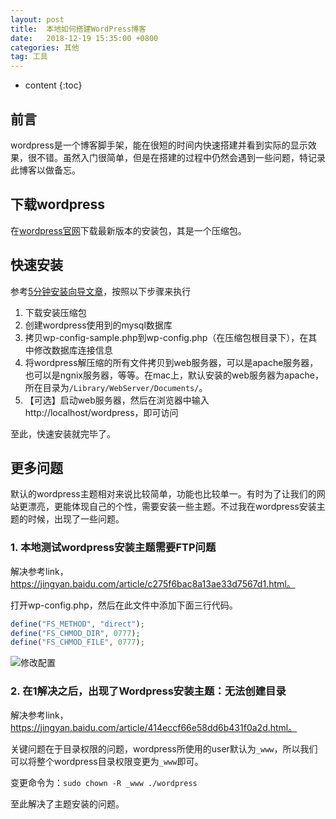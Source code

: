 ```yaml
---
layout: post
title:  本地如何搭建WordPress博客
date:   2018-12-19 15:35:00 +0800
categories: 其他
tag: 工具
---
```


* content
{:toc}

## 前言

wordpress是一个博客脚手架，能在很短的时间内快速搭建并看到实际的显示效果，很不错。虽然入门很简单，但是在搭建的过程中仍然会遇到一些问题，特记录此博客以做备忘。

## 下载wordpress

在[wordpress官网](https://wordpress.org/download/)下载最新版本的安装包，其是一个压缩包。

## 快速安装

参考[5分钟安装向导文章](https://codex.wordpress.org/Installing_WordPress#Famous_5-Minute_Installation)，按照以下步骤来执行

1. 下载安装压缩包
2. 创建wordpress使用到的mysql数据库
3. 拷贝wp-config-sample.php到wp-config.php（在压缩包根目录下），在其中修改数据库连接信息
4. 将wordpress解压缩的所有文件拷贝到web服务器，可以是apache服务器，也可以是ngnix服务器，等等。在mac上，默认安装的web服务器为apache，所在目录为`/Library/WebServer/Documents/`。
5. 【可选】启动web服务器，然后在浏览器中输入http://localhost/wordpress，即可访问

至此，快速安装就完毕了。

## 更多问题

默认的wordpress主题相对来说比较简单，功能也比较单一。有时为了让我们的网站更漂亮，更能体现自己的个性，需要安装一些主题。不过我在wordpress安装主题的时候，出现了一些问题。

### 1. 本地测试wordpress安装主题需要FTP问题

解决参考link，https://jingyan.baidu.com/article/c275f6bac8a13ae33d7567d1.html。

打开wp-config.php，然后在此文件中添加下面三行代码。

```php
define("FS_METHOD", "direct");
define("FS_CHMOD_DIR", 0777);
define("FS_CHMOD_FILE", 0777);
```

![修改配置](https://upload-images.jianshu.io/upload_images/845143-beb81c662f07d248.png)


### 2. 在1解决之后，出现了Wordpress安装主题：无法创建目录

解决参考link，https://jingyan.baidu.com/article/414eccf66e58dd6b431f0a2d.html。

关键问题在于目录权限的问题，wordpress所使用的user默认为`_www`，所以我们可以将整个wordpress目录权限变更为`_www`即可。

变更命令为：`sudo chown -R _www ./wordpress`

至此解决了主题安装的问题。